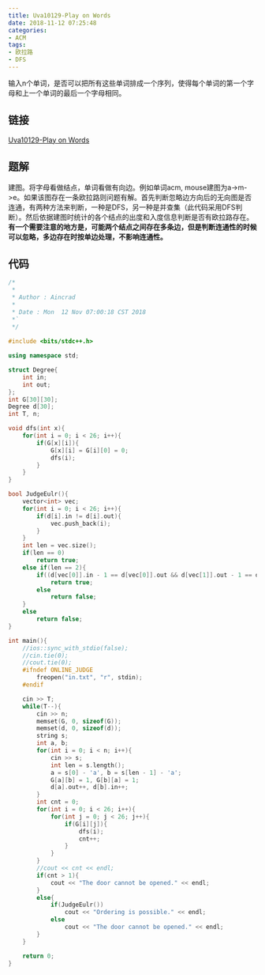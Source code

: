 ```yaml
---
title: Uva10129-Play on Words
date: 2018-11-12 07:25:48
categories:
- ACM
tags:
- 欧拉路
- DFS
---
```

输入n个单词，是否可以把所有这些单词排成一个序列，使得每个单词的第一个字母和上一个单词的最后一个字母相同。
<!--more-->
## 链接
[Uva10129-Play on Words](https://vjudge.net/problem/UVA-10129)

## 题解
建图。将字母看做结点，单词看做有向边。例如单词acm, mouse建图为a->m->e。如果该图存在一条欧拉路则问题有解。首先判断忽略边方向后的无向图是否连通，有两种方法来判断，一种是DFS，另一种是并查集（此代码采用DFS判断）。然后依据建图时统计的各个结点的出度和入度信息判断是否有欧拉路存在。
**有一个需要注意的地方是，可能两个结点之间存在多条边，但是判断连通性的时候可以忽略，多边存在时按单边处理，不影响连通性。**

## 代码
```C++
/*
 *
 * Author : Aincrad
 *
 * Date : Mon  12 Nov 07:00:18 CST 2018
 *`
 */
 
#include <bits/stdc++.h>

using namespace std;

struct Degree{
	int in;
	int out;
};
int G[30][30];
Degree d[30];
int T, n;

void dfs(int x){
	for(int i = 0; i < 26; i++){
		if(G[x][i]){
			G[x][i] = G[i][0] = 0;
			dfs(i);
		}
	}
}

bool JudgeEulr(){
	vector<int> vec;
	for(int i = 0; i < 26; i++){
		if(d[i].in != d[i].out){
			vec.push_back(i);
		} 
	}
	int len = vec.size();
	if(len == 0) 
		return true;
	else if(len == 2){
		if((d[vec[0]].in - 1 == d[vec[0]].out && d[vec[1]].out - 1 == d[vec[1]].in) || (d[vec[0]].out - 1 == d[vec[0]].in && d[vec[1]].in - 1 == d[vec[1]].out))
			return true;
		else
			return false;
	}
	else
		return false;
}

int main(){
	//ios::sync_with_stdio(false);
	//cin.tie(0);
	//cout.tie(0);
	#ifndef ONLINE_JUDGE
		freopen("in.txt", "r", stdin);
	#endif

	cin >> T;
	while(T--){
		cin >> n;
		memset(G, 0, sizeof(G));
		memset(d, 0, sizeof(d));
		string s;
		int a, b;
		for(int i = 0; i < n; i++){
			cin >> s;
			int len = s.length();
			a = s[0] - 'a', b = s[len - 1] - 'a';
			G[a][b] = 1, G[b][a] = 1;
			d[a].out++, d[b].in++;
		}
		int cnt = 0;
		for(int i = 0; i < 26; i++){
			for(int j = 0; j < 26; j++){
				if(G[i][j]){
					dfs(i);
					cnt++;
				}
			}
		}
		//cout << cnt << endl;
		if(cnt > 1){
			cout << "The door cannot be opened." << endl;
		}
		else{
			if(JudgeEulr())
				cout << "Ordering is possible." << endl;
			else
				cout << "The door cannot be opened." << endl;
		}
	}

	return 0;
}

```